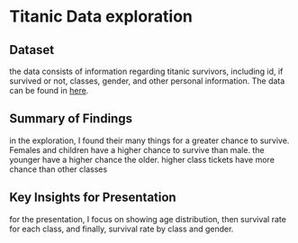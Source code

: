 # Titanic Data exploration 


## Dataset

the data consists of information regarding titanic survivors, including id, if survived or not, classes, gender, and other personal information.
The data can be found in [here](https://www.kaggle.com/c/titanic/data).

## Summary of Findings

in the exploration, I found their many things for a greater chance to survive. Females and children have a higher chance to survive than male. the younger have a higher chance the older. higher class tickets have more chance than other classes

## Key Insights for Presentation

for the presentation, I focus on showing age distribution, then survival rate for each class, and finally, survival rate by class and gender.
